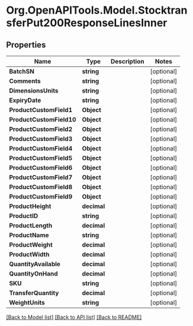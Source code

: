 # Org.OpenAPITools.Model.StocktransferPut200ResponseLinesInner

## Properties

Name | Type | Description | Notes
------------ | ------------- | ------------- | -------------
**BatchSN** | **string** |  | [optional] 
**Comments** | **string** |  | [optional] 
**DimensionsUnits** | **string** |  | [optional] 
**ExpiryDate** | **string** |  | [optional] 
**ProductCustomField1** | **Object** |  | [optional] 
**ProductCustomField10** | **Object** |  | [optional] 
**ProductCustomField2** | **Object** |  | [optional] 
**ProductCustomField3** | **Object** |  | [optional] 
**ProductCustomField4** | **Object** |  | [optional] 
**ProductCustomField5** | **Object** |  | [optional] 
**ProductCustomField6** | **Object** |  | [optional] 
**ProductCustomField7** | **Object** |  | [optional] 
**ProductCustomField8** | **Object** |  | [optional] 
**ProductCustomField9** | **Object** |  | [optional] 
**ProductHeight** | **decimal** |  | [optional] 
**ProductID** | **string** |  | [optional] 
**ProductLength** | **decimal** |  | [optional] 
**ProductName** | **string** |  | [optional] 
**ProductWeight** | **decimal** |  | [optional] 
**ProductWidth** | **decimal** |  | [optional] 
**QuantityAvailable** | **decimal** |  | [optional] 
**QuantityOnHand** | **decimal** |  | [optional] 
**SKU** | **string** |  | [optional] 
**TransferQuantity** | **decimal** |  | [optional] 
**WeightUnits** | **string** |  | [optional] 

[[Back to Model list]](../README.md#documentation-for-models) [[Back to API list]](../README.md#documentation-for-api-endpoints) [[Back to README]](../README.md)

